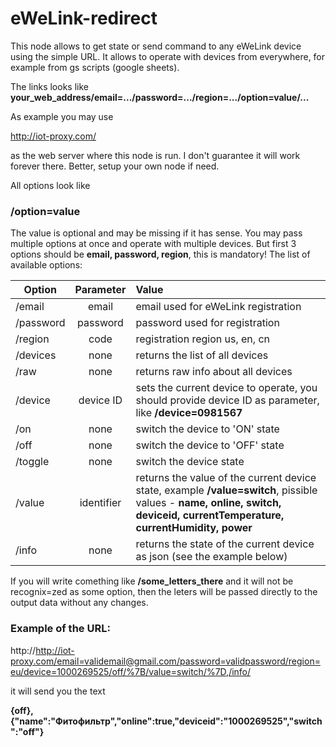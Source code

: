 # eWeLink-redirect
This node allows to get state or send command to any eWeLink device using the simple URL. It allows to operate with devices from everywhere, for example from gs scripts (google sheets).

The links looks like
**your_web_address/email=.../password=.../region=.../option=value/...**

As example you may use 

http://iot-proxy.com/

as the web server where this node is run. I don't guarantee it will work forever there. Better, setup your own node if need.

All options look like
### /option=value
The value is optional and may be missing if it has sense. You may pass multiple options at once and operate with multiple devices. But first 3 options should be **email, password, region**, this is mandatory!
The list of available options:

| Option    |Parameter | Value                                |
| --------- |:--------:|:-------------------------------------|
| /email    | email    | email used for eWeLink registration  |
| /password | password | password used for registration       |
| /region   | code     | registration region us, en, cn       |
| /devices  | none     | returns the list of all devices      |
| /raw      | none     | returns raw info about all devices   |
| /device   | device ID| sets the current device to operate, you should provide device ID as parameter, like **/device=0981567** |
| /on       | none     | switch the device to 'ON' state      |
| /off      | none     | switch the device to 'OFF' state     |
| /toggle   | none     | switch the device state              |
| /value    |identifier|returns the value of the current device state, example **/value=switch**, pissible values - **name, online, switch, deviceid, currentTemperature, currentHumidity, power** |
| /info     | none     | returns the state of the current device as json (see the example below) |

If you will write comething like
**/some_letters_there** and it will not be recognix=zed as some option, then the leters will be passed directly to the output data without any changes.

### Example of the URL:

http://http://iot-proxy.com/email=validemail@gmail.com/password=validpassword/region=eu/device=1000269525/off/%7B/value=switch/%7D,/info/

it will send you the text

**{off},{"name":"Фитофильтр","online":true,"deviceid":"1000269525","switch":"off"}**

